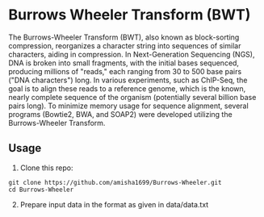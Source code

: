 # Burrows Wheeler Transform (BWT)
The Burrows-Wheeler Transform (BWT), also known as block-sorting compression, reorganizes a character string into sequences of similar characters, aiding in compression. In Next-Generation Sequencing (NGS), DNA is broken into small fragments, with the initial bases sequenced, producing millions of "reads," each ranging from 30 to 500 base pairs ("DNA characters") long. In various experiments, such as ChIP-Seq, the goal is to align these reads to a reference genome, which is the known, nearly complete sequence of the organism (potentially several billion base pairs long). To minimize memory usage for sequence alignment, several programs (Bowtie2, BWA, and SOAP2) were developed utilizing the Burrows-Wheeler Transform.

## Usage
1. Clone this repo:
```
git clone https://github.com/amisha1699/Burrows-Wheeler.git
cd Burrows-Wheeler
```

2. Prepare input data in the format as given in data/data.txt